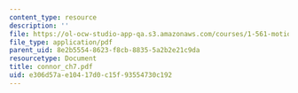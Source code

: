 ```yaml
---
content_type: resource
description: ''
file: https://ol-ocw-studio-app-qa.s3.amazonaws.com/courses/1-561-motion-based-design-fall-2003/e306d57ae10417d0c15f93554730c192_connor_ch7.pdf
file_type: application/pdf
parent_uid: 8e2b5554-8623-f8cb-8835-5a2b2e21c9da
resourcetype: Document
title: connor_ch7.pdf
uid: e306d57a-e104-17d0-c15f-93554730c192
---
```

